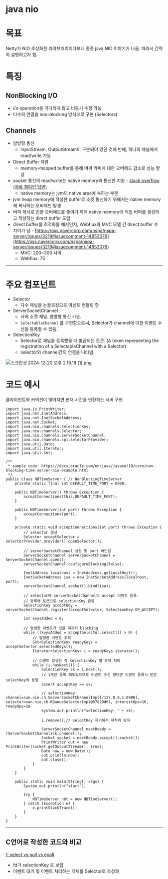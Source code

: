# java nio

# 목표

Netty가 NIO 추상화한 라이브러리이다보니 종종 java NIO 이야기가 나옴. 따라서 간략히 설명하고자 함.

# 특징

## NonBlocking I/O

- i/o operation을 기다리지 않고 비동기 수행 가능
- 다수의 연결을 non-blocking 방식으로 구현 (Selectors)

## Channels

- 양방향 통신
    - InputStream, OutputStream이 구분되어 있던 것에 반해, 하나의 채널에서 read/write 가능
- Direct Buffer 지원
    - memory-mapped buffer를 통해 버퍼 카피에 대한 오버헤드 감소로 성능 향상
- socket 통신의 read/write는 native memory와 통신만 지원 - [stack overflow (자바 챔피언 답변)](https://stackoverflow.com/a/52791791/28307788)
    - native memory는 jvm의 native area에 속하는 부분
- jvm heap memory에 작성한 buffer로 소켓 통신하기 위해서는 native memory에 복사하는 오버헤드 발생
- 버퍼 복사로 인한 오버헤드를 줄이기 위해 native memory에 직접 버퍼를 생성하고 작성하는 direct buffer 도입
- direct buffer를 최적화를 해서인지, Webflux와 MVC 모델 간 direct buffer 수 차이가 남 - [https://oss.navercorp.com/nspa/nspa-server/issues/3219#issuecomment-14853076](https://oss.navercorp.com/nspa/nspa-server/issues/3219#issuecomment-14853076)
    - MVC: 200~300 사이
    - Webflux: 75

---

# 주요 컴포넌트

- Selector
    - 다수 채널을 논블로킹으로 이벤트 핸들링 함
- ServerSocketChannel
    - 서버 소켓 채널. 양방향 통신 가능.
    - `SelectableChannel` 를 구현함으로써, Selector가 channel에 대한 이벤트 수신을 등록할 수 있음.
- SelectionKey
    - Selector로 채널을 등록했을 때 발급되는 토큰. (A token representing the registration of a SelectableChannel with a Selector)
    - selector와 channel간의 연결을 나타냄.

![스크린샷 2024-12-20 오후 2.19.18 (1).png](java%20nio%20206a25c9613b80edb328e50988a02002/%E1%84%89%E1%85%B3%E1%84%8F%E1%85%B3%E1%84%85%E1%85%B5%E1%86%AB%E1%84%89%E1%85%A3%E1%86%BA_2024-12-20_%E1%84%8B%E1%85%A9%E1%84%92%E1%85%AE_2.19.18_(1).png)

# 코드 예시

클라이언트와 커넥션이 맺어지면 현재 시간을 반환하는 서버 구현

```
import java.io.PrintWriter;
import java.net.InetAddress;
import java.net.InetSocketAddress;
import java.net.Socket;
import java.nio.channels.SelectionKey;
import java.nio.channels.Selector;
import java.nio.channels.ServerSocketChannel;
import java.nio.channels.spi.SelectorProvider;
import java.util.Date;
import java.util.Iterator;
import java.util.Set;

/**
 * sample code: https://docs.oracle.com/en/java/javase/19/core/non-blocking-time-server-nio-example.html
 */
public class NBTimeServer { // NonBlockingTimeServer
	private static final int DEFAULT_TIME_PORT = 8900;

	public NBTimeServer() throws Exception {
		acceptConnections(this.DEFAULT_TIME_PORT);
	}

	public NBTimeServer(int port) throws Exception {
		acceptConnections(port);
	}

	private static void acceptConnections(int port) throws Exception {
		// selector 생성
		Selector acceptSelector = SelectorProvider.provider().openSelector();

		// serverSocketChannel 생성 및 port 바인딩
		ServerSocketChannel serverSocketChannel = ServerSocketChannel.open();
		serverSocketChannel.configureBlocking(false);

		InetAddress localhost = InetAddress.getLocalHost();
		InetSocketAddress isa = new InetSocketAddress(localhost, port);
		serverSocketChannel.socket().bind(isa);

		// selector에 serverSocketChannel의 accept 이벤트 등록.
		// 등록에 토큰으로 selectionKey 받음
		SelectionKey acceptKey = serverSocketChannel.register(acceptSelector, SelectionKey.OP_ACCEPT);

		int keysAdded = 0;

		// 발생한 이벤트가 있을 때까지 blocking
		while ((keysAdded = acceptSelector.select()) > 0) {
			// 발생한 이벤트 조회
			Set<SelectionKey> readyKeys = acceptSelector.selectedKeys();
			Iterator<SelectionKey> i = readyKeys.iterator();

			// 이벤트 발생한 각 selectionKey 별 로직 처리
			while (i.hasNext()) {
				SelectionKey sk = i.next();
				// 1개만 등록 해두었으므로 이벤트 수신 했다면 이벤트 등록시 받은 selectKey와 동일
				assert acceptKey == sk;

				// selectionKey: channel=sun.nio.ch.ServerSocketChannelImpl[/127.0.0.1:8900], selector=sun.nio.ch.KQueueSelectorImpl@57829d67, interestOps=16, readyOps=16
				System.out.println("selectionKey: " + sk);

				i.remove();// selectKey 제거해서 재처리 방지

				ServerSocketChannel nextReady = (ServerSocketChannel)sk.channel();
				Socket socket = nextReady.accept().socket();
				PrintWriter out = new PrintWriter(socket.getOutputStream(), true);
				Date now = new Date();
				out.println(now);
				out.close();
			}
		}
	}

	public static void main(String[] args) {
		System.out.println("start");

		try {
			NBTimeServer nbt = new NBTimeServer();
		} catch (Exception e) {
			e.printStackTrace();
		}
	}
}

```

---

## C언어로 작성한 코드와 비교

[1. select vs poll vs epoll](https://wiki.navercorp.com/spaces/NEWSHOPNAPP/pages/3045520557/1.+select+vs+poll+vs+epoll)

- fd가 selectionKey 로 보임
- 이벤트 대기 및 이벤트 처리하는 객체를 Selector로 추상화